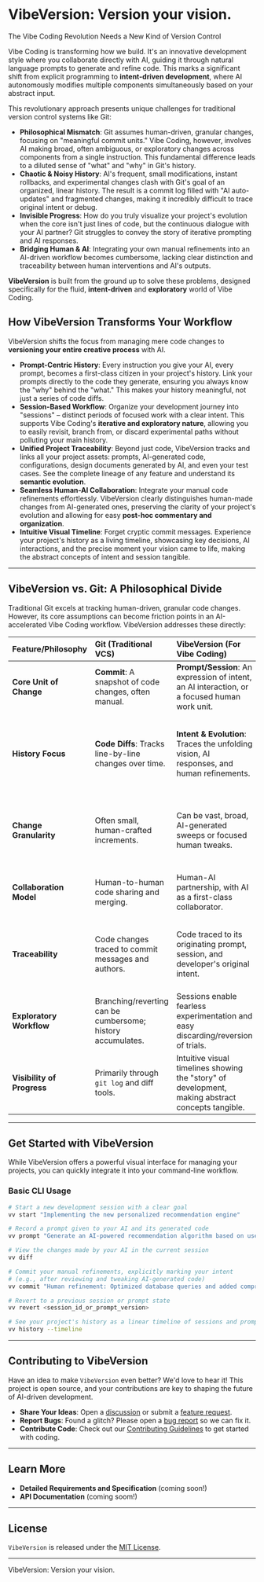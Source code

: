 # VibeVersion: Version your vision.

The Vibe Coding Revolution Needs a New Kind of Version Control

Vibe Coding is transforming how we build. It's an innovative development style where you collaborate directly with AI, guiding it through natural language prompts to generate and refine code. This marks a significant shift from explicit programming to **intent-driven development**, where AI autonomously modifies multiple components simultaneously based on your abstract input.

This revolutionary approach presents unique challenges for traditional version control systems like Git:

* **Philosophical Mismatch**: Git assumes human-driven, granular changes, focusing on "meaningful commit units." Vibe Coding, however, involves AI making broad, often ambiguous, or exploratory changes across components from a single instruction. This fundamental difference leads to a diluted sense of "what" and "why" in Git's history.
* **Chaotic & Noisy History**: AI's frequent, small modifications, instant rollbacks, and experimental changes clash with Git's goal of an organized, linear history. The result is a commit log filled with "AI auto-updates" and fragmented changes, making it incredibly difficult to trace original intent or debug.
* **Invisible Progress**: How do you truly visualize your project's evolution when the core isn't just lines of code, but the continuous dialogue with your AI partner? Git struggles to convey the story of iterative prompting and AI responses.
* **Bridging Human & AI**: Integrating your own manual refinements into an AI-driven workflow becomes cumbersome, lacking clear distinction and traceability between human interventions and AI's outputs.

**VibeVersion** is built from the ground up to solve these problems, designed specifically for the fluid, **intent-driven** and **exploratory** world of Vibe Coding.

## How VibeVersion Transforms Your Workflow

VibeVersion shifts the focus from managing mere code changes to **versioning your entire creative process** with AI.

* **Prompt-Centric History**: Every instruction you give your AI, every prompt, becomes a first-class citizen in your project's history. Link your prompts directly to the code they generate, ensuring you always know the "why" behind the "what." This makes your history meaningful, not just a series of code diffs.
* **Session-Based Workflow**: Organize your development journey into "sessions" – distinct periods of focused work with a clear intent. This supports Vibe Coding's **iterative and exploratory nature**, allowing you to easily revisit, branch from, or discard experimental paths without polluting your main history.
* **Unified Project Traceability**: Beyond just code, VibeVersion tracks and links all your project assets: prompts, AI-generated code, configurations, design documents generated by AI, and even your test cases. See the complete lineage of any feature and understand its **semantic evolution**.
* **Seamless Human-AI Collaboration**: Integrate your manual code refinements effortlessly. VibeVersion clearly distinguishes human-made changes from AI-generated ones, preserving the clarity of your project's evolution and allowing for easy **post-hoc commentary and organization**.
* **Intuitive Visual Timeline**: Forget cryptic commit messages. Experience your project's history as a living timeline, showcasing key decisions, AI interactions, and the precise moment your vision came to life, making the abstract concepts of intent and session tangible.

---

## VibeVersion vs. Git: A Philosophical Divide

Traditional Git excels at tracking human-driven, granular code changes. However, its core assumptions can become friction points in an AI-accelerated Vibe Coding workflow. VibeVersion addresses these directly:

| Feature/Philosophy      | Git (Traditional VCS)                                      | VibeVersion (For Vibe Coding)                                 | Why it Matters for Vibe Coding                                   |
| :----------------------- | :--------------------------------------------------------- | :------------------------------------------------------------ | :--------------------------------------------------------------- |
| **Core Unit of Change** | **Commit**: A snapshot of code changes, often manual.      | **Prompt/Session**: An expression of intent, an AI interaction, or a focused human work unit. | Captures the *why* and the *process*, not just the *what*.      |
| **History Focus** | **Code Diffs**: Tracks line-by-line changes over time.     | **Intent & Evolution**: Traces the unfolding vision, AI responses, and human refinements. | Provides semantic meaning and context to rapid AI-driven changes, avoiding noisy histories. |
| **Change Granularity** | Often small, human-crafted increments.                      | Can be vast, broad, AI-generated sweeps or focused human tweaks. | Accommodates AI's broad refactors and micro-changes transparently without manual overhead. |
| **Collaboration Model** | Human-to-human code sharing and merging.                    | Human-AI partnership, with AI as a first-class collaborator.   | Built for the conversational, iterative nature of AI development. |
| **Traceability** | Code changes traced to commit messages and authors.         | Code traced to its originating prompt, session, and developer's original intent. | Essential for understanding AI output, debugging hallucinations, and refining prompts. |
| **Exploratory Workflow** | Branching/reverting can be cumbersome; history accumulates. | Sessions enable fearless experimentation and easy discarding/reversion of trials. | Encourages rapid iteration and reduces "commit anxiety" for AI experiments. |
| **Visibility of Progress**| Primarily through `git log` and diff tools.                 | Intuitive visual timelines showing the "story" of development, making abstract concepts tangible. | Makes complex AI-driven evolution immediately comprehensible.    |

---

## Get Started with VibeVersion

While VibeVersion offers a powerful visual interface for managing your projects, you can quickly integrate it into your command-line workflow.

### Basic CLI Usage

```bash
# Start a new development session with a clear goal
vv start "Implementing the new personalized recommendation engine"

# Record a prompt given to your AI and its generated code
vv prompt "Generate an AI-powered recommendation algorithm based on user browse history."

# View the changes made by your AI in the current session
vv diff

# Commit your manual refinements, explicitly marking your intent
# (e.g., after reviewing and tweaking AI-generated code)
vv commit "Human refinement: Optimized database queries and added comprehensive error handling."

# Revert to a previous session or prompt state
vv revert <session_id_or_prompt_version>

# See your project's history as a linear timeline of sessions and prompts
vv history --timeline
```

---

## Contributing to VibeVersion

Have an idea to make `VibeVersion` even better? We'd love to hear it! This project is open source, and your contributions are key to shaping the future of AI-driven development.

* **Share Your Ideas**: Open a [discussion](https://github.com/vibeversion/vibeversion/discussions) or submit a [feature request](https://github.com/vibeversion/vibeversion/issues/new?assignees=&labels=feature&projects=&template=feature_request.md&title=).
* **Report Bugs**: Found a glitch? Please open a [bug report](https://github.com/vibeversion/vibeversion/issues/new?assignees=&labels=bug&projects=&template=bug_report.md&title=) so we can fix it.
* **Contribute Code**: Check out our [Contributing Guidelines](CONTRIBUTING.md) to get started with coding.

---

## Learn More

* **Detailed Requirements and Specification** (coming soon!)
* **API Documentation** (coming soom!)
---

## License

`VibeVersion` is released under the [MIT License](LICENSE.md).

---

VibeVersion: Version your vision.
